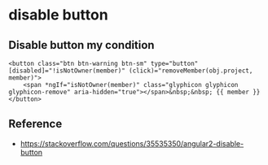 # disable button

## Disable button my condition
```
<button class="btn btn-warning btn-sm" type="button" [disabled]="!isNotOwner(member)" (click)="removeMember(obj.project, member)">           
    <span *ngIf="isNotOwner(member)" class="glyphicon glyphicon glyphicon-remove" aria-hidden="true"></span>&nbsp;&nbsp; {{ member }}          
</button>
```

## Reference
- https://stackoverflow.com/questions/35535350/angular2-disable-button
